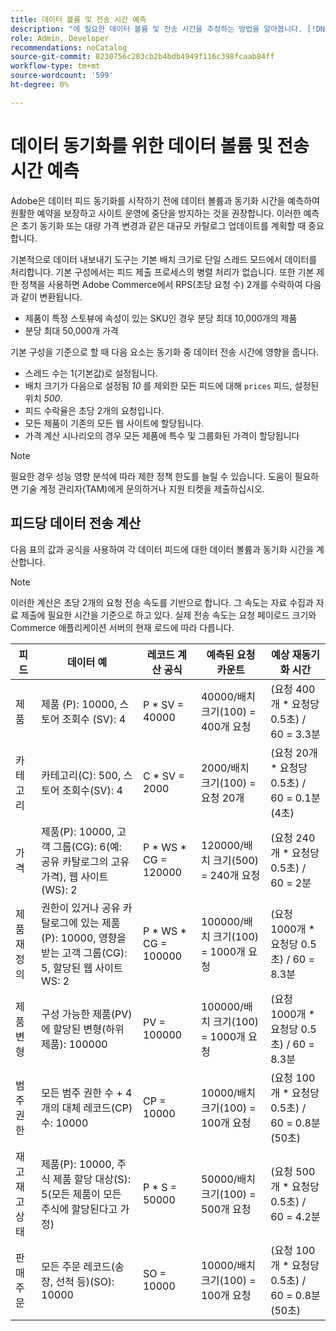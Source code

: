 ```yaml
---
title: 데이터 볼륨 및 전송 시간 예측
description: "에 필요한 데이터 볼륨 및 전송 시간을 추정하는 방법을 알아봅니다. [!DNL data export] Adobe Commerce과 연결된 서비스 간에 피드 데이터를 동기화하는 도구입니다."
role: Admin, Developer
recommendations: noCatalog
source-git-commit: 8230756c203cb2b4bdb4949f116c398fcaab84ff
workflow-type: tm+mt
source-wordcount: '599'
ht-degree: 0%

---
```


# 데이터 동기화를 위한 데이터 볼륨 및 전송 시간 예측

Adobe은 데이터 피드 동기화를 시작하기 전에 데이터 볼륨과 동기화 시간을 예측하여 원활한 예약을 보장하고 사이트 운영에 중단을 방지하는 것을 권장합니다. 이러한 예측은 초기 동기화 또는 대량 가격 변경과 같은 대규모 카탈로그 업데이트를 계획할 때 중요합니다.

기본적으로 데이터 내보내기 도구는 기본 배치 크기로 단일 스레드 모드에서 데이터를 처리합니다. 기본 구성에서는 피드 제출 프로세스의 병렬 처리가 없습니다. 또한 기본 제한 정책을 사용하면 Adobe Commerce에서 RPS(초당 요청 수) 2개를 수락하여 다음과 같이 변환됩니다.

- 제품이 특정 스토뷰에 속성이 있는 SKU인 경우 분당 최대 10,000개의 제품
- 분당 최대 50,000개 가격

기본 구성을 기준으로 할 때 다음 요소는 동기화 중 데이터 전송 시간에 영향을 줍니다.

- 스레드 수는 1(기본값)로 설정됩니다.
- 배치 크기가 다음으로 설정됨 _10_ 를 제외한 모든 피드에 대해 `prices` 피드, 설정된 위치 _500_.
- 피드 수락율은 초당 2개의 요청입니다.
- 모든 제품이 기존의 모든 웹 사이트에 할당됩니다.
- 가격 계산 시나리오의 경우 모든 제품에 특수 및 그룹화된 가격이 할당됩니다

>[!NOTE]
>
>필요한 경우 성능 영향 분석에 따라 제한 정책 한도를 늘릴 수 있습니다. 도움이 필요하면 기술 계정 관리자(TAM)에게 문의하거나 지원 티켓을 제출하십시오.

## 피드당 데이터 전송 계산

다음 표의 값과 공식을 사용하여 각 데이터 피드에 대한 데이터 볼륨과 동기화 시간을 계산합니다.

>[!NOTE]
>
>이러한 계산은 초당 2개의 요청 전송 속도를 기반으로 합니다. 그 속도는 자료 수집과 자료 제출에 필요한 시간을 기준으로 하고 있다. 실제 전송 속도는 요청 페이로드 크기와 Commerce 애플리케이션 서버의 현재 로드에 따라 다릅니다.

| 피드 | 데이터 예 | 레코드 계산 공식 | 예측된 요청 카운트 | 예상 재동기화 시간 |
| --- | --- | --- | --- | --- |
| 제품 | 제품 (P): 10000, 스토어 조회수 (SV): 4 | P * SV = 40000 | 40000/배치 크기(100) = 400개 요청 | (요청 400개 * 요청당 0.5초) / 60 = 3.3분 |
| 카테고리 | 카테고리(C): 500, 스토어 조회수(SV): 4 | C * SV = 2000 | 2000/배치 크기(100) = 요청 20개 | (요청 20개 * 요청당 0.5초) / 60 = 0.1분 (4초) |
| 가격 | 제품(P): 10000, 고객 그룹(CG): 6(예: 공유 카탈로그의 고유 가격), 웹 사이트(WS): 2 | P \* WS * CG = 120000 | 120000/배치 크기(500) = 240개 요청 | (요청 240개 * 요청당 0.5초) / 60 = 2분 |
| 제품 재정의 | 권한이 있거나 공유 카탈로그에 있는 제품(P): 10000, 영향을 받는 고객 그룹(CG): 5, 할당된 웹 사이트 WS: 2 | P \* WS * CG = 100000 | 100000/배치 크기(100) = 1000개 요청 | (요청 1000개 * 요청당 0.5초) / 60 = 8.3분 |
| 제품 변형 | 구성 가능한 제품(PV)에 할당된 변형(하위 제품): 100000 | PV = 100000 | 100000/배치 크기(100) = 1000개 요청 | (요청 1000개 * 요청당 0.5초) / 60 = 8.3분 |
| 범주 권한 | 모든 범주 권한 수 + 4개의 대체 레코드(CP) 수: 10000 | CP = 10000 | 10000/배치 크기(100) = 100개 요청 | (요청 100개 * 요청당 0.5초) / 60 = 0.8분 (50초) |
| 재고 재고 상태 | 제품(P): 10000, 주식 제품 할당 대상(S): 5(모든 제품이 모든 주식에 할당된다고 가정) | P * S = 50000 | 50000/배치 크기(100) = 500개 요청 | (요청 500개 * 요청당 0.5초) / 60 = 4.2분 |
| 판매 주문 | 모든 주문 레코드(송장, 선적 등)(SO): 10000 | SO = 10000 | 10000/배치 크기(100) = 100개 요청 | (요청 100개 * 요청당 0.5초) / 60 = 0.8분 (50초) |

